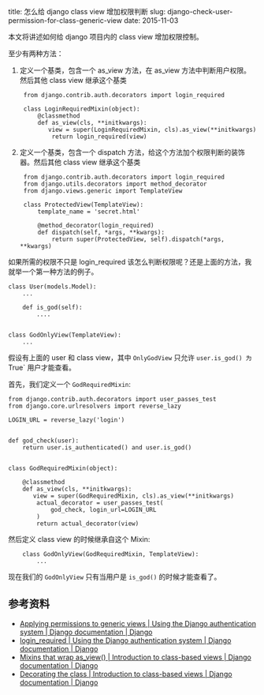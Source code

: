title: 怎么给 django class view 增加权限判断
slug: django-check-user-permission-for-class-generic-view
date: 2015-11-03


本文将讲述如何给 django 项目内的 class view 增加权限控制。


至少有两种方法：

1. 定义一个基类，包含一个 as_view 方法，在 as_view 方法中判断用户权限。然后其他 class view 继承这个基类
    
        from django.contrib.auth.decorators import login_required

        class LoginRequiredMixin(object):
            @classmethod
            def as_view(cls, **initkwargs):
               view = super(LoginRequiredMixin, cls).as_view(**initkwargs)
                return login_required(view)
        
    
2. 定义一个基类，包含一个 dispatch 方法，给这个方法加个权限判断的装饰器。然后其他 class view 继承这个基类
    
        from django.contrib.auth.decorators import login_required
        from django.utils.decorators import method_decorator
        from django.views.generic import TemplateView

        class ProtectedView(TemplateView):
            template_name = 'secret.html'

            @method_decorator(login_required)
            def dispatch(self, *args, **kwargs):
                return super(ProtectedView, self).dispatch(*args, **kwargs)


如果所需的权限不只是 login_required 该怎么判断权限呢？还是上面的方法，我就举一个第一种方法的例子。

    class User(models.Model):
        ...
        
        def is_god(self):
            ....
    
    
    class GodOnlyView(TemplateView):
        ...

假设有上面的 user 和 class view，其中 `OnlyGodView` 只允许 `user.is_god() 为 `True` 用户才能查看。

首先，我们定义一个 `GodRequiredMixin`:

    from django.contrib.auth.decorators import user_passes_test
    from django.core.urlresolvers import reverse_lazy

    LOGIN_URL = reverse_lazy('login')


    def god_check(user):
        return user.is_authenticated() and user.is_god()


    class GodRequiredMixin(object):

        @classmethod
        def as_view(cls, **initkwargs):
           view = super(GodRequiredMixin, cls).as_view(**initkwargs)
            actual_decorator = user_passes_test(
                god_check, login_url=LOGIN_URL
            )
            return actual_decorator(view)
    
然后定义 class view 的时候继承自这个 Mixin:

    
        class GodOnlyView(GodRequiredMixin, TemplateView):
            ...

现在我们的 `GodOnlyView` 只有当用户是 `is_god()` 的时候才能查看了。


## 参考资料

* [Applying permissions to generic views | Using the Django authentication system | Django documentation | Django](https://docs.djangoproject.com/en/1.8/topics/auth/default/#applying-permissions-to-generic-views)
* [login_required | Using the Django authentication system | Django documentation | Django](https://docs.djangoproject.com/en/1.8/topics/auth/default/#django.contrib.auth.decorators.login_required)
* [Mixins that wrap as_view() | Introduction to class-based views | Django documentation | Django](https://docs.djangoproject.com/en/1.8/topics/class-based-views/intro/#mixins-that-wrap-as-view)
* [Decorating the class | Introduction to class-based views | Django documentation | Django](https://docs.djangoproject.com/en/1.8/topics/class-based-views/intro/#decorating-the-class)